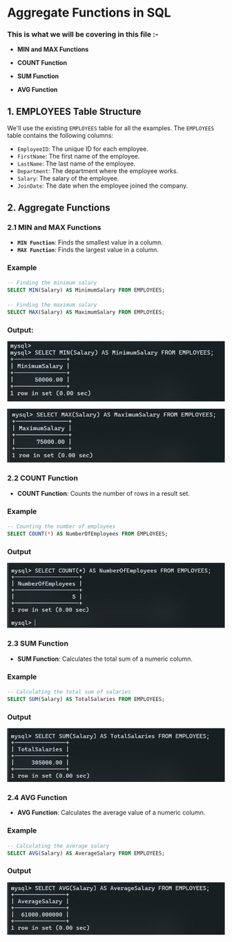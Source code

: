 # Aggregate Functions in SQL

### This is what we will be covering in this file :-

- **MIN and MAX Functions**

- **COUNT Function**

- **SUM Function**

- **AVG Function**

## 1. EMPLOYEES Table Structure

We'll use the existing `EMPLOYEES` table for all the examples.
The `EMPLOYEES` table contains the following columns:

- `EmployeeID`: The unique ID for each employee.
- `FirstName`: The first name of the employee.
- `LastName`: The last name of the employee.
- `Department`: The department where the employee works.
- `Salary`: The salary of the employee.
- `JoinDate`: The date when the employee joined the company.

## 2. Aggregate Functions

### 2.1 MIN and MAX Functions

- **`MIN Function`**: Finds the smallest value in a column.
- **`MAX Function`**: Finds the largest value in a column.

### Example

```sql
-- Finding the minimum salary
SELECT MIN(Salary) AS MinimumSalary FROM EMPLOYEES;

-- Finding the maximum salary
SELECT MAX(Salary) AS MaximumSalary FROM EMPLOYEES;
```

### Output:

![alt text](image.png)

![alt text](image-1.png)

### 2.2 COUNT Function

- **COUNT Function**: Counts the number of rows in a result set.

### Example

```sql
-- Counting the number of employees
SELECT COUNT(*) AS NumberOfEmployees FROM EMPLOYEES;
```

### Output

![alt text](image-2.png)

### 2.3 SUM Function

- **SUM Function**: Calculates the total sum of a numeric column.

### Example

```sql
-- Calculating the total sum of salaries
SELECT SUM(Salary) AS TotalSalaries FROM EMPLOYEES;
```

### Output

![alt text](image-3.png)

### 2.4 AVG Function

- **AVG Function**: Calculates the average value of a numeric column.

### Example

```sql
-- Calculating the average salary
SELECT AVG(Salary) AS AverageSalary FROM EMPLOYEES;
```

### Output

![alt text](image-4.png)
